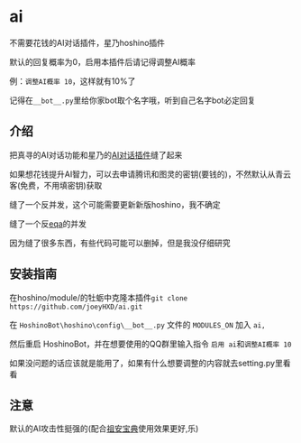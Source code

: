 # ai
不需要花钱的AI对话插件，星乃hoshino插件

默认的回复概率为0，启用本插件后请记得调整AI概率

例：`调整AI概率 10`，这样就有10%了

记得在`__bot__.py`里给你家bot取个名字哦，听到自己名字bot必定回复

## 介绍
把真寻的AI对话功能和星乃的[AI对话插件](https://github.com/pcrbot/aichat)缝了起来

如果想花钱提升AI智力，可以去申请腾讯和图灵的密钥(要钱的)，不然默认从青云客(免费，不用填密钥)获取

缝了一个反并发，这个可能需要更新新版hoshino，我不确定

缝了一个反[eqa](https://github.com/pcrbot/erinilis-modules/tree/master/eqa)的并发

因为缝了很多东西，有些代码可能可以删掉，但是我没仔细研究

## 安装指南
在hoshino/module/的牡蛎中克隆本插件`git clone https://github.com/joeyHXD/ai.git`

在 `HoshinoBot\hoshino\config\__bot__.py` 文件的 `MODULES_ON` 加入 `ai,`

然后重启 HoshinoBot，并在想要使用的QQ群里输入指令 `启用 ai`和`调整AI概率 10`

如果没问题的话应该就是能用了，如果有什么想要调整的内容就去setting.py里看看

## 注意
默认的AI攻击性挺强的(配合[祖安宝典](https://github.com/zangxx66/zuanDictionary)使用效果更好,乐)
